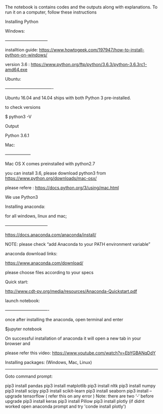 The notebook is contains codes and the outputs along with explanations. To run it on a computer, follow these instructions

Installing Python
 

Windows:

——————————

installtion guide: https://www.howtogeek.com/197947/how-to-install-python-on-windows/

version 3.6 : https://www.python.org/ftp/python/3.6.3/python-3.6.3rc1-amd64.exe

 

Ubuntu:

———————————-

Ubuntu 16.04  and 14.04 ships with both Python 3 pre-installed.

to check versions

 

$ python3 -V

Output

Python 3.6.1

 

Mac:

——————

Mac  OS X comes preinstalled  with python2.7

you can install 3.6, please download python3 from https://www.python.org/downloads/mac-osx/

please refere : https://docs.python.org/3/using/mac.html

 

We use Python3

 

Installing anaconda:

 

for all windows, linux and mac;

——————————

https://docs.anaconda.com/anaconda/install/

NOTE: please check “add Anaconda to your PATH environment variable”

 

anaconda download links:

https://www.anaconda.com/download/

please choose files according to your specs

 

Quick start:

http://www.cdt-pv.org/media/resources/Anaconda-Quickstart.pdf

 

launch notebook:

——————————-

once after installing the anaconda, open terminal and enter

 

$jupyter notebook

 

On  successful installation of anaconda it will open a new tab in your browser and

please refer this video: https://www.youtube.com/watch?v=EbYGBANqDdY

 

Installing packages: (Windows, Mac, Linux)

**************************

Goto command prompt:

pip3 install pandas
pip3 install matplotlib
pip3 install nltk
pip3 install numpy
pip3 install scipy
pip3 install scikit-learn
pip3 install seaborn
pip3 install –upgrade tensorflow ( refer this on any error ) Note: there are two ‘-‘ before upgrade
pip3 install keras
pip3 install Pillow
pip3 install plotly (if didnt worked open anaconda prompt and try 'conde install plotly')
